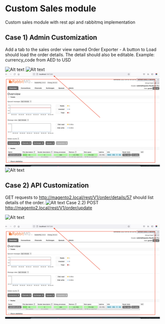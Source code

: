 # Custom Sales module

Custom sales module with rest api and rabbitmq implementation

## Case 1) Admin Customization

Add a tab to the sales order view named Order Exporter - A button to Load should load the order details. The detail should also be editable.
Example: currency_code from AED to USD


![Alt text](https://github.com/rajeshwws/docker-m2-with-rabbitmq-instance/blob/main/orderexport.jpg)
![Alt text](https://github.com/rajeshwws/docker-m2-with-rabbitmq-instance/blob/main/orderinfos.jpg)
![Alt text](https://github.com/rajeshwws/docker-m2-with-rabbitmq-instance/blob/main/rabbitmq.jpg)
![Alt text](https://github.com/rajeshwws/docker-m2-with-rabbitmq-instance/blob/main/exportlog.jpg)



## Case 2) API Customization

GET requests to http://magento2.local/rest/V1/order/details/57
should list details of the order.
![Alt text](https://github.com/rajeshwws/docker-m2-with-rabbitmq-instance/blob/main/postapi.jpg)
Case 2.2)
POST http://magento2.local/rest/V1/order/update

![Alt text](https://github.com/rajeshwws/docker-m2-with-rabbitmq-instance/blob/main/getapi.jpg)

![Alt text](https://github.com/rajeshwws/docker-m2-with-rabbitmq-instance/blob/main/rabbitmq.jpg)